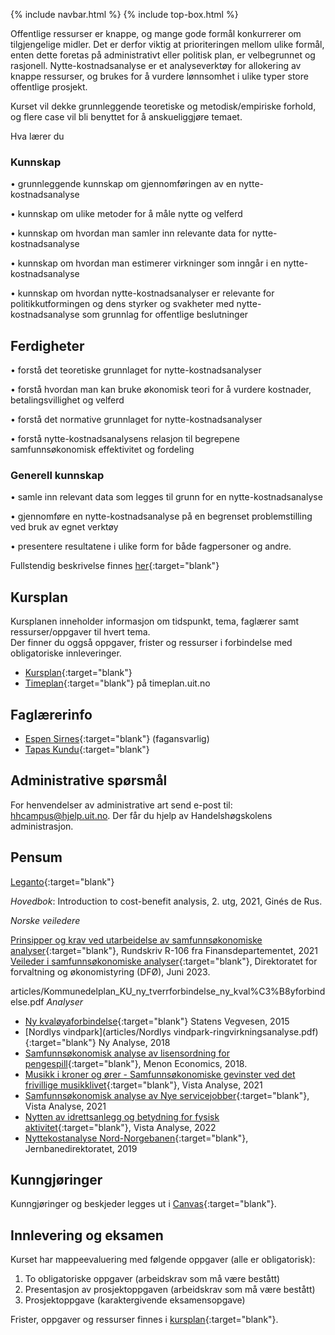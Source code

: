{% include navbar.html %}  {% include top-box.html %} 


Offentlige ressurser er knappe, og mange gode formål konkurrerer om tilgjengelige midler. Det er derfor viktig at prioriteringen mellom ulike formål, enten dette foretas på administrativt eller politisk plan, er velbegrunnet og rasjonell. Nytte-kostnadsanalyse er et analyseverktøy for allokering av knappe ressurser, og brukes for å vurdere lønnsomhet i ulike typer store offentlige prosjekt.

Kurset vil dekke grunnleggende teoretiske og metodisk/empiriske forhold, og flere case vil bli benyttet for å anskueliggjøre temaet.

Hva lærer du


### Kunnskap

•           grunnleggende kunnskap om gjennomføringen av en nytte-kostnadsanalyse

•           kunnskap om ulike metoder for å måle nytte og velferd

•           kunnskap om hvordan man samler inn relevante data for nytte-kostnadsanalyse

•           kunnskap om hvordan man estimerer virkninger som inngår i en nytte-kostnadsanalyse

•           kunnskap om hvordan nytte-kostnadsanalyser er relevante for politikkutformingen og dens styrker og svakheter med nytte-kostnadsanalyse som grunnlag for offentlige beslutninger

 

## Ferdigheter

•           forstå det teoretiske grunnlaget for nytte-kostnadsanalyser

•           forstå hvordan man kan bruke økonomisk teori for å vurdere kostnader, betalingsvillighet og velferd

•           forstå det normative grunnlaget for nytte-kostnadsanalyser 

•           forstå nytte-kostnadsanalysens relasjon til begrepene samfunnsøkonomisk effektivitet og fordeling

 

### Generell kunnskap

•           samle inn relevant data som legges til grunn for en nytte-kostnadsanalyse

•           gjennomføre en nytte-kostnadsanalyse på en begrenset problemstilling ved bruk av egnet verktøy

•           presentere resultatene i ulike form for både fagpersoner og andre.

Fullstendig beskrivelse finnes [her](https://uit.no/utdanning/aktivt/emne/SOK-2014){:target="blank"}

## Kursplan  

Kursplanen inneholder informasjon om tidspunkt, tema, faglærer samt ressurser/oppgaver til hvert tema.  
Der finner du oggså oppgaver, frister og ressurser i forbindelse med obligatoriske innleveringer.  

- [Kursplan](kursplan.html){:target="blank"}
- [Timeplan](https://timeplan.uit.no/emne_timeplan.php?sem=23h&fag=&module[]=SOK-2014-1#week-25){:target="blank"} på timeplan.uit.no

## Faglærerinfo  

- [Espen Sirnes](https://uit.no/ansatte/person?p_document_id=41418){:target="blank"} (fagansvarlig)
- [Tapas Kundu](https://www.oslomet.no/om/ansatt/tapkun/){:target="blank"}

## Administrative spørsmål

For henvendelser av administrative art send e-post til: <hhcampus@hjelp.uit.no>. Der får du hjelp av Handelshøgskolens administrasjon.


## Pensum  

[Leganto](https://bibsys-c.alma.exlibrisgroup.com/leganto/readinglist/){:target="blank"}  

*Hovedbok*: Introduction to cost-benefit analysis, 2. utg, 2021, Ginés de Rus.        

*Norske veiledere*        

[Prinsipper og krav ved utarbeidelse av samfunnsøkonomiske analyser](/articles/rundskriv_109_2021.pdf){:target="blank"}, Rundskriv R-106 fra Finansdepartementet, 2021      
[Veileder i samfunnsøkonomiske analyser](https://dfo.no/veileder-i-samfunnsokonomiske-analyser/){:target="blank"}, Direktoratet for forvaltning og økonomistyring (DFØ), Juni 2023.          

articles/Kommunedelplan_KU_ny_tverrforbindelse_ny_kval%C3%B8yforbindelse.pdf
*Analyser*        
- [Ny kvaløyaforbindelse](articles/Kommunedelplan_KU_ny_tverrforbindelse_ny_kval%C3%B8yforbindelse.pdf){:target="blank"} Statens Vegvesen, 2015
- [Nordlys vindpark](articles/Nordlys vindpark-ringvirkningsanalyse.pdf){:target="blank"} Ny Analyse, 2018
- [Samfunnsøkonomisk analyse av lisensordning for pengespill](/articles/2018-68-Samfunnsøkonomisk-analyse-av-lisensordning-for-pengespill-1.pdf){:target="blank"}, Menon Economics, 2018.
- [Musikk i kroner og ører - Samfunnsøkonomiske gevinster ved det frivillige musikklivet](/articles/va-rapport_2021-21_musikk_i_kroner_og_orer.pdf){:target="blank"}, Vista Analyse, 2021
- [Samfunnsøkonomisk analyse av Nye servicejobber](/articles/va-rapport_2021-37_nye_servicejobber.pdf){:target="blank"}, Vista Analyse, 2021
- [Nytten av idrettsanlegg og betydning for fysisk aktivitet](/articles/va-rapport_2022-20_nytten_av_idrettsanalegg.pdf){:target="blank"}, Vista Analyse, 2022
- [Nyttekostanalyse Nord-Norgebanen](/articles/vedlegg-11-nyttekostrapport-nnb.pdf){:target="blank"}, Jernbanedirektoratet, 2019



## Kunngjøringer  

Kunngjøringer og beskjeder legges ut i [Canvas](https://uit.instructure.com/){:target="blank"}.


## Innlevering og eksamen  

Kurset har mappeevaluering med følgende oppgaver (alle er obligatorisk):
1. To obligatoriske oppgaver  (arbeidskrav som må være bestått)
2. Presentasjon av prosjektoppgaven (arbeidskrav som må være bestått)
3. Prosjektoppgave (karaktergivende eksamensopgave)



Frister, oppgaver og ressurser finnes i [kursplan](kursplan.html){:target="blank"}.    


